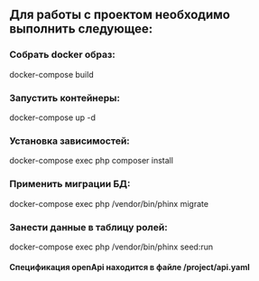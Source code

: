 ## Для работы с проектом необходимо выполнить следующее:
### Собрать docker образ: 
docker-compose build
### Запустить контейнеры: 
docker-compose up -d
### Установка зависимостей: 
docker-compose exec php composer install
### Применить миграции БД: 
docker-compose exec php /vendor/bin/phinx migrate
### Занести данные в таблицу ролей: 
docker-compose exec php /vendor/bin/phinx seed:run

#### Спецификация openApi находится в файле /project/api.yaml
